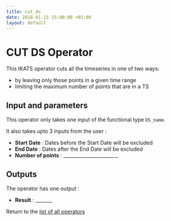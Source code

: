 ```yaml
---
title: cut_ds
date: 2018-01-15 15:00:00 +02:00
layout: default
---
```

# CUT DS Operator

This IKATS operator cuts all the timeseries in one of two ways:

- by leaving only those points in a given time range
- limiting the maximum number of points that are in a TS


## Input and parameters

This operator only takes one input of the functional type `DS_name`.

It also takes upto 3 inputs from the user :

- **Start Date** : Dates before the Start Date will be excluded
- **End Date** : Dates after the End Date will be excluded
- **Number of points** : _______________________

## Outputs

The operator has one output :

 - **Result** : _______


Return to the [list of all operators](/operators.html)
